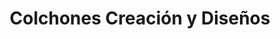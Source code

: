 ---
title: "Colchones Creación y Diseños"
url: /pereira/colchones-creacion-y-disenos/
shop: cama
---